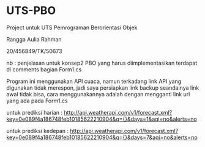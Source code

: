 # UTS-PBO
Project untuk UTS Pemrograman Berorientasi Objek

Rangga Aulia Rahman

20/456849/TK/50673

nb : penjelasan untuk konsep2 PBO yang harus diimplementasikan terdapat di comments bagian Form1.cs

Program ini menggunakan API cuaca, namun terkadang link API yang digunakan tidak merespon, jadi saya persiapkan link backup seandainya link awal tidak bisa, cara menggunakannya adalah dengan mengganti link url yang ada pada Form1.cs

untuk prediksi harian : http://api.weatherapi.com/v1/forecast.xml?key=0e089f4a186748feb10185622210904&q={}&days=1&aqi=no&alerts=no

untuk prediksi kedepan : http://api.weatherapi.com/v1/forecast.xml?key=0e089f4a186748feb10185622210904&q={}&days=7&aqi=no&alerts=no


